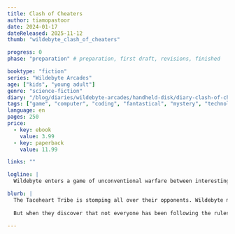 ```yaml
---
title: Clash of Cheaters
author: tiamopastoor
date: 2024-01-17
dateReleased: 2025-11-12
thumb: "wildebyte_clash_of_cheaters"

progress: 0
phase: "preparation" # preparation, first draft, revisions, finished

booktype: "fiction"
series: "Wildebyte Arcades"
age: ["kids", "young adult"] 
genre: "science-fiction"
diary: "/blog/diaries/wildebyte-arcades/handheld-disk/diary-clash-of-cheaters/"
tags: ["game", "computer", "coding", "fantastical", "mystery", "technology", "adventure"]
language: en
pages: 250
price:
  - key: ebook
    value: 3.99
  - key: paperback
    value: 11.99

links: ""

logline: |
  Wildebyte enters a game of unconventional warfare between interesting tribes. But not everyone is playing by the rules, and the imbalance tempts them to throw away the script and destroy real lives---all for a chance to finally speak to their parents again.

blurb: |
  The Taceheart Tribe is stomping all over their opponents. Wildebyte must infiltrate the right enemy tribe and stay alive, or they'll miss their chance to talk to their parents again. 
  
  But when they discover that not everyone has been following the rules, they are tempted to break their own promises and risk the life of another Outsider to see their parents again.

---
```


